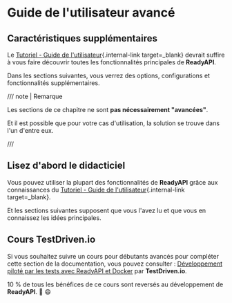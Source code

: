 # Guide de l'utilisateur avancé

## Caractéristiques supplémentaires

Le [Tutoriel - Guide de l'utilisateur](../tutorial/index.md){.internal-link target=_blank} devrait suffire à vous faire découvrir toutes les fonctionnalités principales de **ReadyAPI**.

Dans les sections suivantes, vous verrez des options, configurations et fonctionnalités supplémentaires.

/// note | Remarque

Les sections de ce chapitre ne sont **pas nécessairement "avancées"**.

Et il est possible que pour votre cas d'utilisation, la solution se trouve dans l'un d'entre eux.

///

## Lisez d'abord le didacticiel

Vous pouvez utiliser la plupart des fonctionnalités de **ReadyAPI** grâce aux connaissances du [Tutoriel - Guide de l'utilisateur](../tutorial/index.md){.internal-link target=_blank}.

Et les sections suivantes supposent que vous l'avez lu et que vous en connaissez les idées principales.

## Cours TestDriven.io

Si vous souhaitez suivre un cours pour débutants avancés pour compléter cette section de la documentation, vous pouvez consulter : <a href="https://testdrive.io/courses/tdd-readyapi/" class="external- link" target="_blank">Développement piloté par les tests avec ReadyAPI et Docker</a> par **TestDriven.io**.

10 % de tous les bénéfices de ce cours sont reversés au développement de **ReadyAPI**. 🎉 😄
